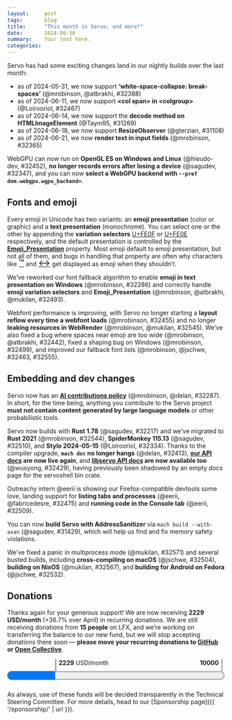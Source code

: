 ```yaml
---
layout:     post
tags:       blog
title:      "This month in Servo: and more!"
date:       2024-06-30
summary:    Your text here.
categories:
---
```


Servo has had some exciting changes land in our nightly builds over the last month:

- as of 2024-05-31, we now support **‘white-space-collapse: break-spaces’** (@mrobinson, @atbrakhi, #32388)
- as of 2024-06-11, we now support **&lt;col span> in &lt;colgroup>** (@Loirooriol, #32467)
- as of 2024-06-14, we now support the **decode method on HTMLImageElement** (@Taym95, #31269)
- as of 2024-06-18, we now support **ResizeObserver** (@gterzian, #31108)
- as of 2024-06-21, we now **render text in input fields** (@mrobinson, #32365)

WebGPU can now run on **OpenGL ES on Windows and Linux** (@hieudo-dev, #32452), **no longer records errors after losing a device** (@sagudev, #32347), and you can now **select a WebGPU backend with `--pref dom.webgpu.wgpu_backend=`**.

## Fonts and emoji

Every emoji in Unicode has two variants: an **emoji presentation** (color or graphic) and a **text presentation** (monochrome).
You can select one or the other by appending the **variation selectors** [U+FE0F](https://charming.daz.cat/#FE0F) or [U+FE0E](https://charming.daz.cat/#FE0E) respectively, and the default presentation is controlled by the [**Emoji_Presentation**](https://www.unicode.org/reports/tr51/tr51-25.html#Emoji_Properties_and_Data_Files) property.
Most emoji default to emoji presentation, but not all of them, and bugs in handling that property are often why characters like [<span style=font-size:150%;line-height:1rem>™</span>](https://charming.daz.cat/#2122) and [<span style=font-size:150%;line-height:1rem>↔</span>](https://charming.daz.cat/#2194) get displayed as emoji when they shouldn’t.

We’ve reworked our font fallback algorithm to enable **emoji in text presentation on Windows** (@mrobinson, #32286) and correctly handle **emoji variation selectors** and **Emoji_Presentation** (@mrobinson, @atbrakhi, @mukilan, #32493).

Webfont performance is improving, with Servo no longer starting a **layout reflow every time a webfont loads** (@mrobinson, #32455) and no longer **leaking resources in WebRender** (@mrobinson, @mukilan, #32545).
We’ve also fixed a bug where spaces near emoji are too wide (@mrobinson, @atbrakhi, #32442), fixed a shaping bug on Windows (@mrobinson, #32499), and improved our fallback font lists (@mrobinson, @jschwe, #32463, #32555).

## Embedding and dev changes

Servo now has an [**AI contributions policy**](https://github.com/servo/servo/blob/FIXME/CONTRIBUTING.md) (@mrobinson, @delan, #32287).
In short, for the time being, anything you contribute to the Servo project **must not contain content generated by large language models** or other probabilistic tools.

Servo now builds with **Rust 1.78** (@sagudev, #32217) and we’ve migrated to **Rust 2021** (@mrobinson, #32544), **SpiderMonkey 115.13** (@sagudev, #32510), and **Stylo 2024-05-15** (@Loirooriol, #32334).
Thanks to the compiler upgrade, **`mach doc` no longer hangs** (@delan, #32413), **[our API docs](https://doc.servo.org) are now live again**, and **[libservo API docs](https://doc.servo.org/servo/) are now available too** (@wusyong, #32429), having previously been shadowed by an empty docs page for the servoshell bin crate.

Outreachy intern @eerii is showing our Firefox-compatible devtools some love, landing support for **listing tabs and processes** (@eerii, @fabricedesre, #32475) and **running code in the Console tab** (@eerii, #32509).

You can now **build Servo with AddressSanitizer** via `mach build --with-asan` (@sagudev, #31429), which will help us find and fix memory safety violations.

We’ve fixed a panic in multiprocess mode (@mukilan, #32571) and several busted builds, including **cross-compiling on macOS** (@jschwe, #32504), **building on NixOS** (@mukilan, #32567), and **building for Android on Fedora** (@jschwe, #32532).

## Donations

Thanks again for your generous support!
We are now receiving **2229 USD/month** (+36.7% over April) in recurring donations.
We are still receiving donations from **15 people** on LFX, and we’re working on transferring the balance to our new fund, but we will stop accepting donations there soon — **please move your recurring donations to [GitHub](https://github.com/sponsors/servo) or [Open Collective](https://opencollective.com/servo)**.

<figure class="_fig" style="width: 100%; margin: 1em 0;"><div class="_flex" style="height: calc(1lh + 3em); flex-flow: column nowrap; text-align: left;">
    <div style="position: relative; text-align: right;">
        <div style="position: absolute; margin-left: calc(100% * 2229 / 10000); padding-left: 0.5em;"><strong>2229</strong> USD/month</div>
        <div style="position: absolute; margin-left: calc(100% * 2229 / 10000); height: calc(1lh + 1.5em); border-left: 1px solid;"></div>
        <div style="position: absolute; margin-left: calc(100% - 0.5em); height: calc(1lh + 1.5em); border-left: 1px solid;"></div>
        <div style="padding-right: 1em;"><strong>10000</strong><!-- USD/month --></div>
    </div>
    <progress value="2229" max="10000" style="transform: scale(3); transform-origin: top left; width: calc(100% / 3);"></progress>
</div></figure>

As always, use of these funds will be decided transparently in the Technical Steering Committee.
For more details, head to our [Sponsorship page]({{ '/sponsorship/' | url }}).

<!--
fromDate = "2024-05-26"
toDate = "2024-06-26"
>>> top deltas (servo, pp):
csstext (5.3pp to 58.4%)
csstable (2.7pp to 71.2%)
floats-clear (2.4pp to 93.8%)
box-display (2.2pp to 86.6%)
css (1.1pp to 66.4%)
all (0.6pp to 57.6%)
cssom (0.6pp to 65.6%)
css2 (0.5pp to 79.4%)
linebox (0.5pp to 94.3%)
normal-flow (0.4pp to 94.2%)
cssflex (0.3pp to 54.8%)
positioning (0.2pp to 90.3%)
csspos (0.1pp to 48.9%)
abspos (0.0pp to 91.0%)
floats (0.0pp to 90.8%)
margin-padding-clear (0.0pp to 96.7%)

- DONE ai policy
- DONE donations 2229.50/month
    - 1391.50/month opencollective
    - 691.00/month github
    - 147.00/month lfx
- DONE upgrade mozjs 32510 stylo 32334
- DONE ResizeObserver 31108
- DONE HTMLImageElement decode() 31269
- layout
    - DONE input 32365
    - DONE break-spaces 32388
    - inline padding/border 32486
    - abspos tables 32447
    - table column width colspan 32458
    - getComputedStyle width/height 32437
    - offset queries tables/cells 32448
    - DONE <col span> in colgroup 32467
    - collapse with rowspan 32469
    - prepare for shaping across inline boxes 32483
- DONE fonts
    - DONE spaces 32442
    - DONE reflow 32455
    - DONE leak 32545
    - DONE windows 32499
    - DONE ohos 32555
    - DONE fallback 32463 32286 (+ emoji vs, monochrome emoji windows)
    - DONE emoji vs/ep 32493
- meta http-equiv parsing 32508
- DONE devtools 32475 32509
- DONE webgpu
    - DONE gles windows/linux 32452
    - DONE backend pref dom.webgpu.wgpu_backend 32410
    - DONE device lost no errors 32354
- minibrowser fullscreen 32425 status 32518
    - servoshell split 32457
- DONE rust msrv 32217 edition 32544
- DONE panic multiprocess 32571
- android
    - DONE busted 32532
    - url bar 32422
    - start of merge into servoshell 32533
- DONE mac busted 32504
- DONE nixos busted 32567
- openharmony 32507
- DONE docs libservo 32429
- compositor transparent 32453 layout direct 32377
- codeowners 32568
- DONE asan build 31429 32511
- ci legacy 32405
-->

<!--
>>> 2024-05-28T06:08:31Z
    93785a8a3a841f272c6f0237f746cf4ee2116915	https://github.com/servo/servo/pull/32385	build(deps): bump proc-macro2 from 1.0.83 to 1.0.84 (#32385)
    e8e8c23a3093ef57e601f7f9168e850fde43663a	https://github.com/servo/servo/pull/32383	build(deps): bump hashbrown from 0.14.3 to 0.14.5 (#32383)
    8322cb9b82766648a7b9077abaa37b1110d69625	https://github.com/servo/servo/pull/32382	build(deps): bump serde from 1.0.202 to 1.0.203 (#32382)
+   453ac11e3d4b91c94599a2afa2c2474e0d064ba2	https://github.com/servo/servo/pull/32334	Upgrade stylo to 2024-05-15 (#32334)
+   43a3c9c319e6406c92254031cd05ca23609102ef	https://github.com/servo/servo/pull/32286	fonts: Improve font fallback (#32286)
+   5f0866379a731628c535593d0022b91cfabfb868	https://github.com/servo/servo/pull/32377	Remove more IPC messages between script and layout (#32377)
>>> 2024-05-29T06:12:54Z
    42061ccafe67ac0440886e48e17a02f8b60525bc	https://github.com/servo/servo/pull/32389	build(deps): bump backtrace from 0.3.71 to 0.3.72 (#32389)
    02893770910bb1db27a5a3df80b0c98eeaa7d215	https://github.com/servo/servo/pull/32386	Move `RenderingContext` to `webrender_traits` (#32386)
    277eb87cc038480d105234aa5f2b70c1c5725178	https://github.com/servo/servo/pull/32384	build(deps): bump clang-sys from 1.7.0 to 1.8.0 (#32384)
>>> 2024-05-30T06:15:06Z
    c0dedf06d68f5fd6fb8c8b4b970fb47ef91d5431	https://github.com/servo/servo/pull/32403	build(deps): bump zerofrom from 0.1.3 to 0.1.4 (#32403)
>>> 2024-05-31T06:10:39Z
+   d92c2915526d8f72cb0b2284c3cb22fc9009406d	https://github.com/servo/servo/pull/32405	ci: Disable legacy layout tests when landing PRs (#32405)
    fb6f6d27888eef9f5d1bdec2dada0a9abea72db4	https://github.com/servo/servo/pull/32391	font_template.rs: apply clippy lints (#32391)
+   60b4b6c9f086a6f4bc1cc439daf3b64cf73d1ca8	https://github.com/servo/servo/pull/32388	layout: Add support for `white-space-collapse: break-spaces` (#32388)
>>> 2024-06-01T06:08:35Z
    1f4341e62842ac76f3ef3ec40cb8114b008b62cc	https://github.com/servo/servo/pull/32418	build(deps): bump tokio from 1.37.0 to 1.38.0 (#32418)
+   3d70243438ac9bc2c95b20ae8d4b6c093086321b	https://github.com/servo/servo/pull/32410	webgpu: Parse and forward backend prefs to wgpu (#32410)
    500a475217d924146493b1494ff2929ee64a21c3	https://github.com/servo/servo/pull/32420	build(deps): bump wayland-client from 0.31.2 to 0.31.3 (#32420)
    2760db0e1aa82ec3e03139a94d12eb6ea07b1b58	https://github.com/servo/servo/pull/32419	build(deps): bump wayland-backend from 0.3.3 to 0.3.4 (#32419)
    cb99fab62d9211e160362d91d99d9729adaba11e	https://github.com/servo/servo/pull/32417	build(deps): bump wayland-scanner from 0.31.1 to 0.31.2 (#32417)
    dc0ba03d6816a3a2f2d9eff55c67af3daf3e96e6	https://github.com/servo/servo/pull/32395	build(deps): bump bytemuck_derive from 1.6.1 to 1.7.0 (#32395)
    5fafc82730260b783126f073bce4fef8e1e9d559	https://github.com/servo/servo/pull/32408	build(deps): bump compiletest_rs from 0.10.2 to 0.11.0 (#32408)
    48bcdacfbe8c550fa8a3ffefd6aca4da6dd9bf6b	https://github.com/servo/servo/pull/32398	build(deps): bump icu_segmenter from 1.4.0 to 1.5.0 (#32398)
    bea7020258d6c668516180c854bc2dc4e90f4d96	https://github.com/servo/servo/pull/32393	clippy: Fix warnings in `components/layout_2020/flow/text_run.rs` (#32393)
    0ccf129be027b39c1f9628f8a1be7283b5905d57	https://github.com/servo/servo/pull/32392	clippy: Fix warnings in `components/webgpu/wgpu_thread.rs` (#32392)
    5a7891fbed9f13fc8c9f633ba225640a0fea718f	https://github.com/servo/servo/pull/32414	Bump deps that only failed due to CI issues (#32414)
>>> 2024-06-02T06:08:47Z
    dd2de1836bcb7fe3287ce98dd8e6436620fe2a93	https://github.com/servo/servo/pull/32426	Update web-platform-tests to revision b'17375f41ccf41e081764d2786ec535dede108c47' (#32426)
+   b28314d33e74c2166bfee278fad7e40616308a86	https://github.com/servo/servo/pull/32217	Update to Rust 1.78 (#32217)
>>> 2024-06-03T06:06:40Z
+   2ca6c4b52be217d0c99986d0cb8a393571d195b7	https://github.com/servo/servo/pull/32429	Document library crates only in mach doc (#32429)
>>> 2024-06-04T06:09:14Z
    e73cf039001034adac85d9fcf21d212b8a5671c1	https://github.com/servo/servo/pull/32434	build(deps): bump polling from 3.7.0 to 3.7.1 (#32434)
    e9966e0186503d87b9bfacd1617238fc4d4c05d1	https://github.com/servo/servo/pull/32433	build(deps): bump proc-macro2 from 1.0.84 to 1.0.85 (#32433)
    f8985c5521cdf72a9137a7fa847043e5a789dfe0	https://github.com/servo/servo/pull/32424	base: Remove `ucd` dependency (#32424)
    48ab8d8847eadd0c94f43307860e880d4802a075	https://github.com/servo/servo/pull/32415	layout: Add a `InlineFormattingContextBuilder` (#32415)
    00b77ce73cc743c56551c43dbbe66362a5f9eb36	https://github.com/servo/servo/pull/32431	mach: Read .servobuild as utf-8 (#32431)
>>> 2024-06-05T06:06:04Z
+   5f538b89e0c9fd18b0982593236319f932b522b3	https://github.com/servo/servo/pull/32437	Fix getComputedStyle for width and height (#32437)
    804c74e6e51476aa9481179e90a007728f83331c	https://github.com/servo/servo/pull/32439	build(deps): bump unicode-width from 0.1.12 to 0.1.13 (#32439)
    d3eb74d7bfee440bb061e633bfea1628d786c68e	https://github.com/servo/servo/pull/32440	build(deps): bump hyper from 0.14.28 to 0.14.29 (#32440)
    8548172bc2ff4e69aa8032fedb0d21d16a3de269	https://github.com/servo/servo/pull/32438	build(deps): bump etagere from 0.2.10 to 0.2.11 (#32438)
    c24183096f8714ea28d592f34db6997d45a22a33	https://github.com/servo/servo/pull/32435	build(deps): bump wayland-cursor from 0.31.1 to 0.31.3 (#32435)
>>> 2024-06-08T06:02:56Z
    b178a2b6e2312a74f4a72781789c45a31ac164a7	https://github.com/servo/servo/pull/32462	build(deps): bump xkeysym from 0.2.0 to 0.2.1 (#32462)
    333630ae705bab3f3e309ac817c439f7fffd74c3	https://github.com/servo/servo/pull/32461	build(deps): bump cc from 1.0.98 to 1.0.99 (#32461)
    ceb6bc6743d3641960d7e42a943efafcb81fbf2e	https://github.com/servo/servo/pull/32460	build(deps): bump dtoa-short from 0.3.4 to 0.3.5 (#32460)
+   d10d01757d3a69f0f7ac1635a72981c52708f8aa	https://github.com/servo/servo/pull/32458	Don't shrink table columns when handling cells with greater spanning (#32458)
+   674edb4df06413cbfcb78b22457ae287647641ca	https://github.com/servo/servo/pull/32447	layout: Properly size absolutely positioned tables (#32447)
    764021751dc13fdc5db68c9f18cce69938dadb05	https://github.com/servo/servo/pull/32456	Add a workaround for actions/runner-images#10001 (#32456)
    bd14541b99fa8c324d7118d6d86149ae10a8e1a1	https://github.com/servo/servo/pull/32446	build(deps): bump xml5ever from 0.18.0 to 0.18.1 (#32446)
    ff73a5158a7cdf0093d9b0d2992e868ca32cd3c3	https://github.com/servo/servo/pull/32444	build(deps): bump etagere from 0.2.11 to 0.2.12 (#32444)
    cc0199140081e738260c0457bf12fa6b6a1b408b	https://github.com/servo/servo/pull/32445	build(deps): bump tar from 0.4.40 to 0.4.41 (#32445)
+   6eaccbc297dee9c1189a008ad846efa6b5a245f2	https://github.com/servo/servo/pull/32442	layout: Don't default to fallback fonts for spaces (#32442)
    49e15269c906fbb708bd0018a55757d5e8d22d9c	https://github.com/servo/servo/pull/32423	Remove unused items in gfx (#32423)
>>> 2024-06-09T06:02:32Z
>>> 2024-06-10T06:04:47Z
    855f32013f3d2b7bda218a10795a553730bd9ad8	https://github.com/servo/servo/pull/32464	Update web-platform-tests to revision b'68f7e630c2646830a3ee274e21a3efcb001fbd65' (#32464)
+   4f5184b6e2aefb3bb53848a174076ed86aebc631	https://github.com/servo/servo/pull/32452	webgpu: Enable gles support (#32452)
>>> 2024-06-11T06:02:47Z
    98057799aca2e82945419562ac634de942b1cc50	https://github.com/servo/servo/pull/32472	build(deps): bump regex-automata from 0.4.6 to 0.4.7 (#32472)
    59806309c9ead5e3a116926cb59eb5b71c5c16d5	https://github.com/servo/servo/pull/32470	build(deps): bump regex-syntax from 0.8.3 to 0.8.4 (#32470)
+   f4c9b310d509155ec207f99426d9ba22dd8a06fd	https://github.com/servo/servo/pull/32448	layout: Take into account `display: table` etc in offset* queries (#32448)
+   35bbcc0d9519411dd1112dece8df19ddca51276c	https://github.com/servo/servo/pull/32455	script: Remove explicit reflow for web font loads (#32455)
+   e6ea4a9c298c02138938c27851ccf9cca0523f67	https://github.com/servo/servo/pull/32422	Android: fix url resolution (#32422)
+   6f414df867cb8aea02dbc7009000096c17eeb3ab	https://github.com/servo/servo/pull/32467	Fix and unify 'span' attribute for table columns (#32467)
    712f751d48ee7ec49f61484f5682a575ec49c402	https://github.com/servo/servo/pull/32466	gfx: font_list: Fix OpenHarmony build (#32466)
+   a91faa7207b203033c7cb6ea62e6541cec07cf58	https://github.com/servo/servo/pull/32453	Fix missing alpha value when using CompositeTarget::Fbo (#32453)
>>> 2024-06-12T06:02:11Z
+   b4e41d872789206a618ff729dc6f9fa8065cabd0	https://github.com/servo/servo/pull/32469	Fix table track offsets when there is `visibility: collapse` (#32469)
    3c06536cb67984d1f4822ea4cbf6618016b0e4ec	https://github.com/servo/servo/pull/32476	clippy: fix some leftover warnings in components/net (#32476)
    55d067091c3ff472524ae23650b60baf2fa63026	https://github.com/servo/servo/pull/32481	build(deps): bump regex from 1.10.4 to 1.10.5 (#32481)
    c4528a5da83973ab502d055914a11fe8e80b150e	https://github.com/servo/servo/pull/32480	build(deps): bump surfman from 0.9.3 to 0.9.4 (#32480)
    20c99a13c00150c4857bf9a9aa0b4c4ec8b4fe90	https://github.com/servo/servo/pull/32479	build(deps): bump httparse from 1.9.1 to 1.9.2 (#32479)
    10fd7e6e17b033ca1392defaa3ad10d8aa914f6f	https://github.com/servo/servo/pull/32473	build(deps): bump httparse from 1.8.0 to 1.9.1 (#32473)
>>> 2024-06-13T06:06:30Z
    0a641816bf8f402800d7ecec12d2d64505975c16	https://github.com/servo/servo/pull/32482	clippy fixes regarding clone_from (#32482)
    fd472ebd0edc8eb91155b20e95ea9acfa6e77573	https://github.com/servo/servo/pull/32465	Add cargo-deny to mach-tidy to check license compliance. (#32465)
+   370fbf0331d73ae95ea29e67305aa86065c3604b	https://github.com/servo/servo/pull/32475	DevTools: Display tabs and processes (#32475)
+   699f6960f5d58005f426bf349ad2e61101fb7747	https://github.com/servo/servo/pull/32425	minibrowser: Disables urlbar when in fullscreen (#32425)
>>> 2024-06-14T06:01:54Z
+   bae9f6d84424accb9db8d82ebf1ef087b7b400f6	https://github.com/servo/servo/pull/32483	layout: Linebreak the entire InlineFormattingContext at once (#32483)
    43a7dd5da08d01234805c1298469f883a362f55d	https://github.com/servo/servo/pull/32478	build(deps): bump url from 2.5.0 to 2.5.1 (#32478)
    d4ead7f85e6507a167a5dc84acbcfa47ec977e17	https://github.com/servo/servo/pull/32491	build(deps): bump memchr from 2.7.2 to 2.7.3 (#32491)
    c755c1415772084c641793889cdcb6de2525f2b2	https://github.com/servo/servo/pull/32489	build(deps): bump backtrace from 0.3.72 to 0.3.73 (#32489)
    801a15a9a1b059b442f61be4e06aa761c0cf7e09	https://github.com/servo/servo/pull/32490	build(deps): bump httparse from 1.9.2 to 1.9.3 (#32490)
+   3ccc79c5e7241ba43f26048badd8bafcf62b2230	https://github.com/servo/servo/pull/32463	fonts: Merge Noto fallback lists (#32463)
    996715fe10590450743c7f8854bc07a4eb52b852	https://github.com/servo/servo/pull/32468	Signed-off-by: Rexiel Scarlet <37258415+Rexcrazy804@users.noreply.github.com> (#32468)
+   1d048f4f6a147ab1f81893f370df3447b18075ec	https://github.com/servo/servo/pull/31269	Implement HTMLImageElement decode (#31269)
    43df0a48ee3b7786c86d6f000e5f6acc990b61de	https://github.com/servo/servo/pull/32484	mach: Use `cargo rustc` instead of `cargo build` (#32484)
>>> 2024-06-15T06:01:23Z
    8eed3b442b214f678b80dbcc7dca07eeaa1e26ff	https://github.com/servo/servo/pull/32495	Update WebIDL.py (#32495)
+   19067366df28c9131dcbc436bc96a27e64e0a194	https://github.com/servo/servo/pull/32504	Fix cross-compiling servoshell on Mac hosts (#32504)
    33701464900ef00dc9a11a0304b753b8ae66464e	https://github.com/servo/servo/pull/32502	Sign off commits by WPT importer (#32502)
    d297ae0af594efd8265b3801d94e7febbc404374	https://github.com/servo/servo/pull/32503	ci: Rename "try_labels.yml" to "try-label.yml" (#32503)
    30c4831c1150b0b9b6ef2fad520281ca698520be	https://github.com/servo/servo/pull/32501	build(deps): bump mozjs from 8603cb to df2365fa (#32501)
    1e1f4de8e443d5371453d8b2e3d4ce2848520910	https://github.com/servo/servo/pull/32498	build(deps): bump memchr from 2.7.3 to 2.7.4 (#32498)
+   ff4cd4af960b2f0c506cf3a53336d4ffe56ac988	https://github.com/servo/servo/pull/32457	Split servoshell into Desktop and common part (#32457)
>>> 2024-06-16T06:03:10Z
    7982f0dc27cad98057a0a953cca76e2b86aa37ed	https://github.com/servo/servo/pull/32500	build: Fix build warnings on Windows (#32500)
+   6b6872831ccc83e37dc9a8b1842c125606943d69	https://github.com/servo/servo/pull/32508	htmlmetaelement: improve parsing of meta http-equiv (#32508)
>>> 2024-06-17T06:04:38Z
+   8b35c4094a44e3d47ebfa5c7ff11b15ec6b22b05	https://github.com/servo/servo/pull/31429	Add `--with-asan` (#31429)
+   f0191c0a75a2a8ed82e13eeaa5f0c38ce0131cb2	https://github.com/servo/servo/pull/32510	Bump mozjs (#32510)
    d439faf6fb0704a47e07004ccb745c4e00778420	https://github.com/servo/servo/pull/32512	Update web-platform-tests to revision b'ed9e9309618bdf76de06ff85757edbc8e1d7da82' (#32512)
>>> 2024-06-18T06:03:22Z
+   79cd87a3c3faf1be7ecfd99cb489c8094be7ea3f	https://github.com/servo/servo/pull/32532	Fix android build on Fedora 40. (#32532)
    be290533c4c6c14547e1d5d3435f089ffd1972de	https://github.com/servo/servo/pull/32528	build(deps): bump derive_more from 0.99.17 to 0.99.18 (#32528)
+   3d78d60619cb1eda22f4473c91c45cc6a7907244	https://github.com/servo/servo/pull/31108	implement basic infra for ResizeObserver (#31108)
    3c1c395dfc60ca202834f9c708fffda71606bf1a	https://github.com/servo/servo/pull/32527	Restore accidentally deleted suppression file and suppress intentional leak in stylo #32223 (#32527)
    6a3ccb656d4b74d2e3df14b746f21d67c8ba2029	https://github.com/servo/servo/pull/32526	build(deps): bump httparse from 1.9.3 to 1.9.4 (#32526)
    c3648e3eab0272358e846ebb02290b5bb90f18f3	https://github.com/servo/servo/pull/32524	build(deps): bump etagere from 0.2.12 to 0.2.13 (#32524)
    83b4dcf444f2fd98cc31abca2ad422f4727f6c6b	https://github.com/servo/servo/pull/32522	build(deps): bump gilrs-core from 0.5.11 to 0.5.12 (#32522)
    fe5faf0dedff1b767e39daff67b256c4f957ef8f	https://github.com/servo/servo/pull/32521	build(deps): bump rustfix from 0.8.2 to 0.8.4 (#32521)
+   cbc9304c2002fb0d5c8cdade39eddfe117b12053	https://github.com/servo/servo/pull/32354	webgpu: Implement device lost (#32354)
+   3381f2a70442aa6a6c31a0bc4a4c3601299631f5	https://github.com/servo/servo/pull/32507	Add OpenHarmony support to mach and CI (#32507)
+   bea181f5d52c8ac088328f72dc36ef503a5420a9	https://github.com/servo/servo/pull/32511	asan: Add a leak suppression file with known false positives (#32511)
+   2c0d0d57b100ea08824839a2d52beb2b3f1448fc	https://github.com/servo/servo/pull/32499	fonts: Fix loading SFNT tables on Windows (#32499)
    e902d63732e96f71c86bae159786e12b18876b3c	https://github.com/servo/servo/pull/32516	deps: Switch from `winapi` to `windows_sys` in Servo code (#32516)
>>> 2024-06-19T06:02:17Z
+   24906e1c21b69af0d70091c5541cdf133f2591ea	https://github.com/servo/servo/pull/32533	Move android port code to servoshell (#32533)
    6f64a5afadf551540fb533ba209063fca039c6bc	https://github.com/servo/servo/pull/32546	Mark some ResizeObserver tests as flaky (#32546)
    eaf9055745e45eaff0a6a64e3e474f51fe5a8c97	https://github.com/servo/servo/pull/32547	build(deps): bump miniz_oxide from 0.7.3 to 0.7.4 (#32547)
    946e41e59d4693915726be043f27765ebac4a26d	https://github.com/servo/servo/pull/32515	ci: Use a servo.org email address for the servo-wpt-sync GitHub bot (#32515)
+   70982dfa5aaf176a46308aa4075128e8edd53da2	https://github.com/servo/servo/pull/32486	layout: Allocate inline box start space on segment (#32486)
    63889b732f59a0cfe1271c9340aca4d4c565575b	https://github.com/servo/servo/pull/32537	fix: codegen on callback (#32537)
    d4db08113dc945e4094f7e545d4a0119d386f152	https://github.com/servo/servo/pull/32523	build(deps): bump android_logger from 0.13.3 to 0.14.1 (#32523)
    668b8df9dae219657d420c76b6133ef2e4165429	https://github.com/servo/servo/pull/32529	build(deps): bump polling from 3.7.1 to 3.7.2 (#32529)
+   fef1337da0f5bfed27225972e33d8c94d38bfbb3	https://github.com/servo/servo/pull/32545	fonts: Clean up WebRender web fonts when they are no longer used (#32545)
+   bd15a4fbd803d2a7d73f440efd741d98f7cc72a6	https://github.com/servo/servo/pull/32518	servoshell: Reset link status when loading a new document (#32518)
    1d2949f2b3daa3861cdc3e519f4ae6a6e3b8aaf1	https://github.com/servo/servo/pull/32543	CI: Cache cargo-deny (#32543)
+   4a7f3bac7cadff129d15e3b0a6471a7ed3c4aaa4	https://github.com/servo/servo/pull/32544	Use workspace definitions for all crates and update to the 2021 edition (#32544)
    42b09d483fbcc79345844d34b88b3ff4ae7a9735	https://github.com/servo/servo/pull/32540	mach: fix test-tidy to not skip `Cargo.lock` (#32540)
+   57b64d8123535858f96796602906b4d02c7d4e4a	https://github.com/servo/servo/pull/32493	fonts: Respect emoji variation selector when selecting fonts (#32493)
>>> 2024-06-20T05:57:46Z
    256c55eb8125bb9ec2bcfa78fd0e000c54a48666	https://github.com/servo/servo/pull/32565	build(deps): bump the gstreamer-related group with 22 updates (#32565)
    cd2ab36759dc58acdeb2b8321c38b7345b524a63	https://github.com/servo/servo/pull/32556	Rename `gfx` to `fonts` (#32556)
    9f8118abc7fd9aba49e422cf13b5243e3b582fdc	https://github.com/servo/servo/pull/32564	servoshell: Clean up keyboard event conversion a little (#32564)
    6a48c72a6285783e0b8192a18bcff3e626d7149b	https://github.com/servo/servo/pull/32563	dependabot: Combine more GStreamer / GLib-related crates (#32563)
    c4c86af49619423015ea7b429c8aa0ff722ca046	https://github.com/servo/servo/pull/32562	build(deps): bump idna from 1.0.0 to 1.0.1 (#32562)
    9615abac7eadf45af451a4f7fe079c20dafae41e	https://github.com/servo/servo/pull/32560	build(deps): bump bytemuck from 1.16.0 to 1.16.1 (#32560)
    7aecd6f12669afb283285b89ed8095eb704342fa	https://github.com/servo/servo/pull/32559	build(deps): bump gio-sys from 0.19.5 to 0.19.8 (#32559)
    137ded3e30616557eed3b368d4bf3f79ef3cc980	https://github.com/servo/servo/pull/32558	build(deps): bump gobject-sys from 0.19.5 to 0.19.8 (#32558)
    7edf9e3d79f938094eb6811001b78ccb7006288f	https://github.com/servo/servo/pull/32557	build(deps): bump the gstreamer-related group with 3 updates (#32557)
    e74075255bfef3f55acdfb4866fc2e0a9f5a9583	https://github.com/servo/servo/pull/32539	layout: Flatten inline box storage in InlineFormattingContexts (#32539)
    48035141966c907ee7cdd0cd73d55da0d3f866a0	https://github.com/servo/servo/pull/32551	mach: fix test-tidy to handle missing merge commit (#32551)
>>> 2024-06-21T05:58:30Z
+   44064b14392838fd7da148000b58c9a3cc07d4e7	https://github.com/servo/servo/pull/32365	layout: Add very basic support for showing text in input boxes (#32365)
    3d6accbbe3a33ea5e3c621ae3c291a0f35fcba73	https://github.com/servo/servo/pull/32573	android: Remove serde-json build-dependency (#32573)
+   ee2acaeacf2bdb522815358b8c9b87a09208f118	https://github.com/servo/servo/pull/32571	config: fix panic in PrefValue to [f64; 4] conversion (#32571)
+   64b872ec0d7c0f6e53dadb01968576569d91f8d0	https://github.com/servo/servo/pull/32568	add codeowners file, set gterzian as owner for components/script (#32568)
+   7957d11b5d8ffff1475a08f449d18bd0415f80ef	https://github.com/servo/servo/pull/32555	ohos: Add fallback font for serif (#32555)
+   cc1c31ef3f018946c8a7c2244fcc1d062600e11c	https://github.com/servo/servo/pull/32567	crown: remove references to workspace manifest (#32567)
    bf99cf7f30e9c7ea0e879068773155ce18dfd0c0	https://github.com/servo/servo/pull/32520	Proper GPUDevice cleanup (#32520)
>>> 2024-06-22T06:02:49Z
    130eef300bb71febf715683211323c1b551f5313	https://github.com/servo/servo/pull/32579	build(deps): bump syn from 2.0.66 to 2.0.67 (#32579)
    56d475999359e35934e889deb4566ea06c195d92	https://github.com/servo/servo/pull/32577	build(deps): bump proc-macro2 from 1.0.85 to 1.0.86 (#32577)
    a084813a1ff2cf4ccc37f5f539563e45ff9e53d4	https://github.com/servo/servo/pull/32578	build(deps): bump displaydoc from 0.2.4 to 0.2.5 (#32578)
+   5eb88134488872f4ef1e5f0fcccf18bef47d83cf	https://github.com/servo/servo/pull/32509	DevTools: Implement watcher actor (#32509)
    26c585a0c5d6e459e8f02517cb1231a1b7a9345f	https://github.com/servo/servo/pull/32349	use app unit in box_fragement (#32349)
    66edef806579fd0b386f4ceba473e6a9f7d0ca34	https://github.com/servo/servo/pull/32487	layout: Simplify `Contents` a little (#32487)
>>> 2024-06-23T06:01:40Z
>>> 2024-06-24T05:59:57Z
    8121c9883477cf4350e8dd8abdc3776548c11ea3	https://github.com/servo/servo/pull/32584	Add suppression comments + Suppress lazy_static (#32584)
    62b230e85d18cb3193dd5283aa3073cb161e5e6b	https://github.com/servo/servo/pull/32581	Update web-platform-tests to revision b'f46bf6aa167e2838a8b93501a1a998ffde90d879' (#32581)
-->

<style>
    /* guaranteed minimum width for first paragraph after a float */
    ._floatmin {
        display: block;
        width: 13em;
        overflow: hidden;
    }
    ._none {
        display: none;
    }
    ._fig:not(#specificity) {
        width: 33em;
        max-width: 100%;
        margin: 1em auto;
    }
    ._fig > ._flex {
        display: flex;
    }
    ._fig._min {
        width: min-content;
    }
    ._fig table {
        text-align: initial;
    }
    ._fig figcaption._notes {
        text-align: left;
        width: max-content;
        max-width: 100%;
    }
    ._figl:not(#specificity),
    ._figr:not(#specificity) {
        margin: 0 1em 1em;
    }
    ._figl {
        float: left;
        max-width: 100%;
    }
    ._figr {
        float: right;
        max-width: 100%;
    }
    ._figl > figcaption,
    ._figr > figcaption,
    ._figl > iframe,
    ._figr > iframe,
    ._figl > video,
    ._figr > video,
    ._figl > a > img,
    ._figr > a > img {
        width: 21em;
        max-width: 100%;
    }
    ._runin {
        margin-bottom: 1em;
    }
    ._runin > p,
    ._runin > h2 {
        display: inline;
    }
    ._correction {
        max-width: 33em;
        margin: 1em auto;
        border-bottom: 1px solid;
        padding-bottom: 1em;
    }
    ._note {
        margin: 1em 1em;
        border-left: 1px solid;
        padding-left: 1em;
        opacity: 0.75;
    }
</style>
